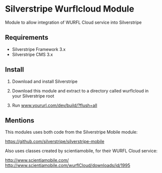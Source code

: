 Silverstripe Wurflcloud Module
==============================

Module to allow integration of WURFL Cloud service into Silverstripe

Requirements
------------

* Silverstripe Framework 3.x
* Silverstripe CMS 3.x

Install
-------

1. Download and install Silverstripe

2. Download this module and extract to a directory called wurflcloud in your
Silverstripe root

3. Run www.yoururl.com/dev/build/?flush=all

Mentions
--------

This modules uses both code from the Silverstripe Mobile module:

https://github.com/silverstripe/silverstripe-mobile

Also uses classes created by scientiamobile, for their WURFL Cloud service:

http://www.scientiamobile.com/
http://www.scientiamobile.com/wurflCloud/downloads/id/1995

